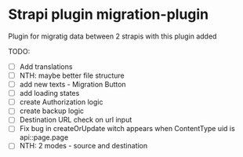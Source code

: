 # Strapi plugin migration-plugin

Plugin for migratig data between 2 strapis with this plugin added

TODO:

- [ ] Add translations
- [ ] NTH: maybe better file structure
- [ ] add new texts - Migration Button
- [ ] add loading states
- [ ] create Authorization logic
- [ ] create backup logic
- [ ] Destination URL check on url input
- [ ] Fix bug in createOrUpdate witch appears when ContentType uid is api::page.page
- [ ] NTH: 2 modes - source and destination
